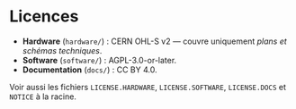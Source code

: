 # Licences

- **Hardware** (`hardware/`) : CERN OHL-S v2 — couvre uniquement *plans et schémas techniques*.
- **Software** (`software/`) : AGPL-3.0-or-later.
- **Documentation** (`docs/`) : CC BY 4.0.

Voir aussi les fichiers `LICENSE.HARDWARE`, `LICENSE.SOFTWARE`, `LICENSE.DOCS` et `NOTICE` à la racine.
